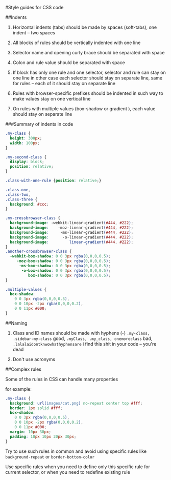 #Style guides for CSS code

##Indents

1. Horizontal indents (tabs) should be made by spaces (soft-tabs), one indent – two spaces

2. All blocks of rules should be vertically indented with one line

3. Selector name and opening curly brace should be separated with space

4. Colon and rule value should be separated with space

5. If block has only one rule and one selector, selector and rule can stay on one line
  in other case each selector should stay on separate line, same for rules – each of it should stay on separate line
  
6. Rules with browser-specific prefixes should be indented in such way to make values stay on one vertical line

7. On rules with multiple values (box-shadow or gradient ), each value should stay on separate line

###Summary of indents in code

``` css
.my-class {
  height: 300px;
  width: 100px;
}

.my-second-class {
  display: block;
  position: relative;
}

.class-with-one-rule {position: relative;}

.class-one,
.class-two,
.class-three {
  background: #ccc;
}

.my-crossbrowser-class {
  background-image: -webkit-linear-gradient(#444, #222);
  background-image:    -moz-linear-gradient(#444, #222);
  background-image:     -ms-linear-gradient(#444, #222);
  background-image:      -o-linear-gradient(#444, #222);
  background-image:         linear-gradient(#444, #222);
}
.another-crossbrowser-class {
  -webkit-box-shadow: 0 0 3px rgba(0,0,0,0.5);
     -moz-box-shadow: 0 0 3px rgba(0,0,0,0.5);
      -ms-box-shadow: 0 0 3px rgba(0,0,0,0.5);
       -o-box-shadow: 0 0 3px rgba(0,0,0,0.5);
          box-shadow: 0 0 3px rgba(0,0,0,0.5);
}

.multiple-values {
  box-shadow: 
    0 0 3px rgba(0,0,0,0.5),
    0 0 10px -2px rgba(0,0,0,0.2),
    0 0 11px #000;
}
```

##Naming

1. Class and ID names should be made with hyphens (-)
```.my-class, .sidebar-my-class``` good, ```.myClass, .my_class, onemoreclass``` bad, ```.lalalaidontknwowhathyphensare``` i find this shit in your code – you're dead

2. Don't use acronyms


##Complex rules

Some of the rules in CSS can handle many properties

for example:

```css
.my-class {
  background: url(images/cat.png) no-repeat center top #fff;
  border: 1px solid #fff;
  box-shadow: 
    0 0 3px rgba(0,0,0,0.5),
    0 0 10px -2px rgba(0,0,0,0.2),
    0 0 11px #000;
  margin: 10px 30px;
  padding: 10px 10px 20px 30px;
}
```

Try to use such rules in common and avoid using specific rules like ```background-repeat``` or ```border-bottom-color```

Use specific rules when you need to define only this specific rule for current selector, or when you need to redefine existing rule